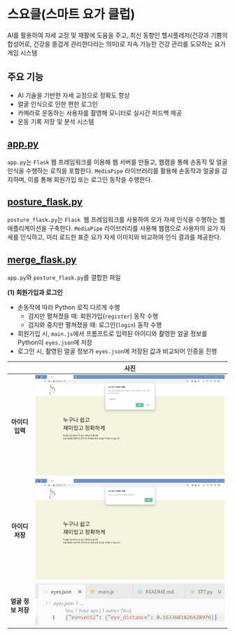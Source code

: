 # 스요클(스마트 요가 클럽)
AI를 활용하여 자세 교정 및 재활에 도움을 주고, 최신 동향인 헬시플레저(건강과 기쁨의 합성어로, 건강을 즐겁게 관리한다라는 의미)로 지속 가능한 건강 관리를 도모하는 요가 게임 시스템

## 주요 기능
- AI 기술을 기반한 자세 교정으로 정확도 향상
- 얼굴 인식으로 인한 편한 로그인
- 카메라로 운동하는 사용자를 촬영해 모니터로 실시간 피드백 제공
- 운동 기록 저장 및 분석 시스템

## [app.py](https://github.com/2024-four-leaf-clover/Face-recognition-and-pose-detection/blob/main/merge/app.py)
`app.py`는 `Flask` 웹 프레임워크를 이용해 웹 서버를 만들고, 웹캠을 통해 손동작 및 얼굴 인식을 수행하는 로직을 포함한다. `MediaPipe` 라이브러리를 활용해 손동작과 얼굴을 감지하며, 이를 통해 회원가입 또는 로그인 동작을 수행한다.

## [posture_flask.py](https://github.com/2024-four-leaf-clover/Face-recognition-and-pose-detection/blob/main/merge/posture_flask.py)
`posture_flask.py`는 `Flask `웹 프레임워크를 사용하여 오가 자세 인식을 수행하는 웹 애플리케이션을 구축한다. `MediaPipe` 라이브러리를 사용해 웹캠으로 사용자의 요가 자세를 인식하고, 미리 로드한 표준 요가 자세 이미지와 비교하여 인식 결과를 제공한다.

## [merge_flask.py](https://github.com/2024-four-leaf-clover/Face-recognition-and-pose-detection/blob/main/merge_flask.py)
`app.py`와 `posture_flask.py`를 결합한 파일

**(1) 회원가입과 로그인**
- 손동작에 따라 Python 로직 다르게 수행
    - 검지만 펼쳐졌을 때: 회원가입(`register`) 동작 수행
    - 검지와 중지만 펼쳐졌을 때: 로그인(`login`) 동작 수행
- 회원가입 시, `main.js`에서 프롬프트로 입력된 아이디와 촬영한 얼굴 정보를 Python이 `eyes.json`에 저장
- 로그인 시, 촬영된 얼굴 정보가 `eyes.json`에 저장된 값과 비교되어 인증을 진행

||사진|
|:---:|:---:|
|**아이디 입력**|![id_input](static/result/id_input.png)|
|**아이디 저장**|![id_complete](static/result/id_complete.png)|
|**얼굴 정보 저장**|![id_eyes.json](static/result/id_eyes.json.png)|


